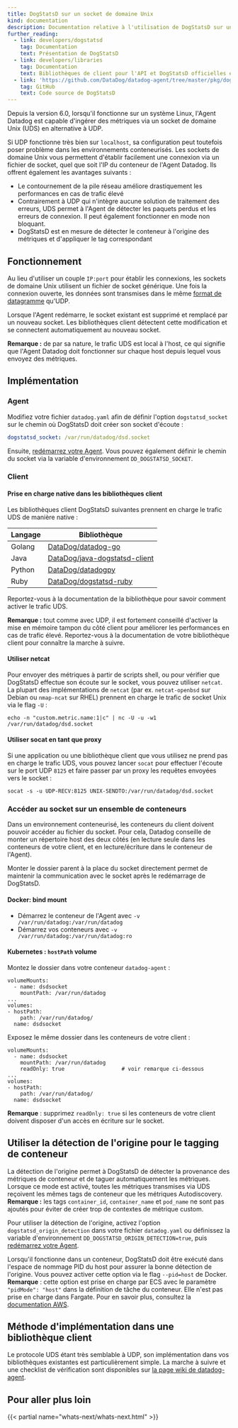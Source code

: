 ```yaml
---
title: DogStatsD sur un socket de domaine Unix
kind: documentation
description: Documentation relative à l'utilisation de DogStatsD sur un socket de domaine Unix
further_reading:
  - link: developers/dogstatsd
    tag: Documentation
    text: Présentation de DogStatsD
  - link: developers/libraries
    tag: Documentation
    text: Bibliothèques de client pour l'API et DogStatsD officielles et entretenues par la communauté
  - link: 'https://github.com/DataDog/datadog-agent/tree/master/pkg/dogstatsd'
    tag: GitHub
    text: Code source de DogStatsD
---
```

Depuis la version 6.0, lorsqu'il fonctionne sur un système Linux, l'Agent Datadog est capable d'ingérer des métriques via un socket de domaine Unix (UDS) en alternative à UDP.

Si UDP fonctionne très bien sur `localhost`, sa configuration peut toutefois poser problème dans les environnements conteneurisés. Les sockets de domaine Unix vous permettent d'établir facilement une connexion via un fichier de socket, quel que soit l'IP du conteneur de l'Agent Datadog. Ils offrent également les avantages suivants :

* Le contournement de la pile réseau améliore drastiquement les performances en cas de trafic élevé
* Contrairement à UDP qui n'intègre aucune solution de traitement des erreurs, UDS permet à l'Agent de détecter les paquets perdus et les erreurs de connexion. Il peut également fonctionner en mode non bloquant.
* DogStatsD est en mesure de détecter le conteneur à l'origine des métriques et d'appliquer le tag correspondant

## Fonctionnement

Au lieu d'utiliser un couple `IP:port` pour établir les connexions, les sockets de domaine Unix utilisent un fichier de socket générique. Une fois la connexion ouverte, les données sont transmises dans le même [format de datagramme][1] qu'UDP.

Lorsque l'Agent redémarre, le socket existant est supprimé et remplacé par un nouveau socket. Les bibliothèques client détectent cette modification et se connectent automatiquement au nouveau socket.

**Remarque :** de par sa nature, le trafic UDS est local à l'host, ce qui signifie que l'Agent Datadog doit fonctionner sur chaque host depuis lequel vous envoyez des métriques.

## Implémentation

### Agent

Modifiez votre fichier `datadog.yaml` afin de définir l'option `dogstatsd_socket` sur le chemin où DogStatsD doit créer son socket d'écoute :

```yaml
dogstatsd_socket: /var/run/datadog/dsd.socket
```

Ensuite, [redémarrez votre Agent][2]. Vous pouvez également définir le chemin du socket via la variable d'environnement `DD_DOGSTATSD_SOCKET`.

### Client

#### Prise en charge native dans les bibliothèques client

Les bibliothèques client DogStatsD suivantes prennent en charge le trafic UDS de manière native :

| Langage | Bibliothèque                            |
|----------|------------------------------------|
| Golang   | [DataDog/datadog-go][3]            |
| Java     | [DataDog/java-dogstatsd-client][4] |
| Python   | [DataDog/datadogpy][5]             |
| Ruby     | [DataDog/dogstatsd-ruby][6]        |

Reportez-vous à la documentation de la bibliothèque pour savoir comment activer le trafic UDS.

**Remarque :** tout comme avec UDP, il est fortement conseillé d'activer la mise en mémoire tampon du côté client pour améliorer les performances en cas de trafic élevé. Reportez-vous à la documentation de votre bibliothèque client pour connaître la marche à suivre.

#### Utiliser netcat

Pour envoyer des métriques à partir de scripts shell, ou pour vérifier que DogStatsD effectue son écoute sur le socket, vous pouvez utiliser `netcat`. La plupart des implémentations de `netcat` (par ex. `netcat-openbsd` sur Debian ou `nmap-ncat` sur RHEL) prennent en charge le trafic de socket Unix via le flag `-U` :

```shell
echo -n "custom.metric.name:1|c" | nc -U -u -w1 /var/run/datadog/dsd.socket
```

#### Utiliser socat en tant que proxy

Si une application ou une bibliothèque client que vous utilisez ne prend pas en charge le trafic UDS, vous pouvez lancer `socat` pour effectuer l'écoute sur le port UDP `8125` et faire passer par un proxy les requêtes envoyées vers le socket :

```shell
socat -s -u UDP-RECV:8125 UNIX-SENDTO:/var/run/datadog/dsd.socket
```

### Accéder au socket sur un ensemble de conteneurs

Dans un environnement conteneurisé, les conteneurs du client doivent pouvoir accéder au fichier du socket. Pour cela, Datadog conseille de monter un répertoire host des deux côtés (en lecture seule dans les conteneurs de votre client, et en lecture/écriture dans le conteneur de l'Agent).

Monter le dossier parent à la place du socket directement permet de maintenir la communication avec le socket après le redémarrage de DogStatsD.

#### Docker: bind mount

* Démarrez le conteneur de l'Agent avec `-v /var/run/datadog:/var/run/datadog`
* Démarrez vos conteneurs avec `-v /var/run/datadog:/var/run/datadog:ro`

#### Kubernetes : `hostPath` volume

Montez le dossier dans votre conteneur `datadog-agent` :

```
volumeMounts:
  - name: dsdsocket
    mountPath: /var/run/datadog
...
volumes:
- hostPath:
    path: /var/run/datadog/
  name: dsdsocket
```

Exposez le même dossier dans les conteneurs de votre client :

```
volumeMounts:
  - name: dsdsocket
    mountPath: /var/run/datadog
    readOnly: true                  # voir remarque ci-dessous
...
volumes:
- hostPath:
    path: /var/run/datadog/
  name: dsdsocket
```

**Remarque** : supprimez `readOnly: true` si les conteneurs de votre client doivent disposer d'un accès en écriture sur le socket.

## Utiliser la détection de l'origine pour le tagging de conteneur

La détection de l'origine permet à DogStatsD de détecter la provenance des métriques de conteneur et de taguer automatiquement les métriques. Lorsque ce mode est activé, toutes les métriques transmises via UDS reçoivent les mêmes tags de conteneur que les métriques Autodiscovery. **Remarque :** les tags `container_id`, `container_name` et `pod_name` ne sont pas ajoutés pour éviter de créer trop de contextes de métrique custom.

Pour utiliser la détection de l'origine, activez l'option `dogstatsd_origin_detection` dans votre fichier `datadog.yaml` ou définissez la variable d'environnement `DD_DOGSTATSD_ORIGIN_DETECTION=true`, puis [redémarrez votre Agent][2].

Lorsqu'il fonctionne dans un conteneur, DogStatsD doit être exécuté dans l'espace de nommage PID du host pour assurer la bonne détection de l'origine. Vous pouvez activer cette option via le flag `--pid=host` de Docker. **Remarque** : cette option est prise en charge par ECS avec le paramètre `"pidMode": "host"` dans la définition de tâche du conteneur. Elle n'est pas prise en charge dans Fargate. Pour en savoir plus, consultez la [documentation AWS][7].

## Méthode d'implémentation dans une bibliothèque client

Le protocole UDS étant très semblable à UDP, son implémentation dans vos bibliothèques existantes est particulièrement simple. La marche à suivre et une checklist de vérification sont disponibles sur [la page wiki de datadog-agent][8].

## Pour aller plus loin

{{< partial name="whats-next/whats-next.html" >}}

[1]: /fr/developers/dogstatsd/data_types
[2]: /fr/agent/guide/agent-commands
[3]: https://github.com/DataDog/datadog-go
[4]: https://github.com/DataDog/java-dogstatsd-client
[5]: https://github.com/DataDog/datadogpy
[6]: https://github.com/DataDog/dogstatsd-ruby
[7]: https://docs.aws.amazon.com/AmazonECS/latest/developerguide/task_definition_parameters.html#task_definition_pidmode
[8]: https://github.com/DataDog/datadog-agent/wiki/Unix-Domain-Sockets-support